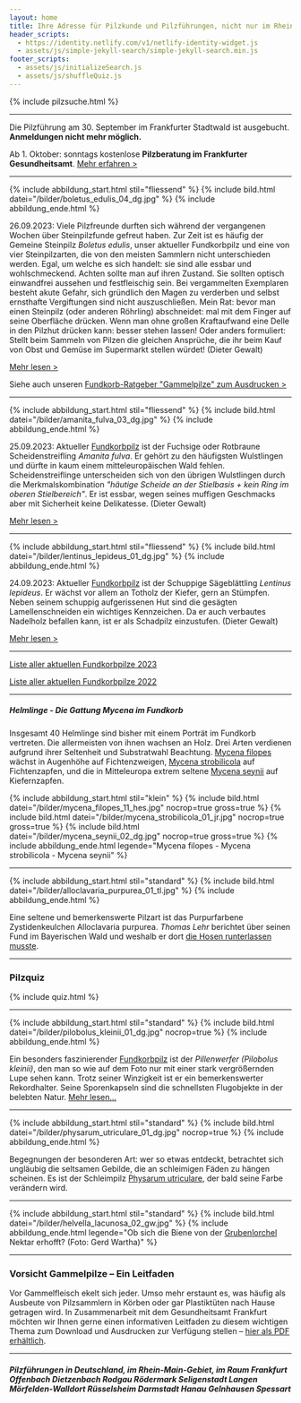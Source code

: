 ```yaml
---
layout: home
title: Ihre Adresse für Pilzkunde und Pilzführungen, nicht nur im Rhein-Main-Gebiet
header_scripts:
  - https://identity.netlify.com/v1/netlify-identity-widget.js
  - assets/js/simple-jekyll-search/simple-jekyll-search.min.js
footer_scripts:
  - assets/js/initializeSearch.js
  - assets/js/shuffleQuiz.js
---
```

{% include pilzsuche.html %}

- - -

D﻿ie Pilzführung am 30. September im Frankfurter Stadtwald ist ausgebucht. **Anmeldungen nicht mehr möglich.**

Ab 1. Oktober: sonntags kostenlose **Pilzberatung im Frankfurter Gesundheitsamt**. [Mehr erfahren >](/termine)

- - -

{% include abbildung_start.html stil="fliessend" %}
{% include bild.html datei="/bilder/boletus_edulis_04_dg.jpg" %}
{% include abbildung_ende.html %}

26.09.2023: Viele Pilzfreunde durften sich während der vergangenen Wochen über Steinpilzfunde gefreut haben. Zur Zeit ist es häufig der Gemeine Steinpilz *Boletus edulis*, unser aktueller Fundkorbpilz und eine von vier Steinpilzarten, die von den meisten Sammlern nicht unterschieden werden. Egal, um welche es sich handelt: sie sind alle essbar und wohlschmeckend. Achten sollte man auf ihren Zustand. Sie sollten optisch einwandfrei aussehen und festfleischig sein. Bei vergammelten Exemplaren besteht akute Gefahr, sich gründlich den Magen zu verderben und selbst ernsthafte Vergiftungen sind nicht auszuschließen. Mein Rat: bevor man einen Steinpilz (oder anderen Röhrling) abschneidet: mal mit dem Finger auf seine Oberfläche drücken. Wenn man ohne großen Kraftaufwand eine Delle in den Pilzhut drücken kann: besser stehen lassen! Oder anders formuliert: Stellt beim Sammeln von Pilzen die gleichen Ansprüche, die ihr beim Kauf von Obst und Gemüse im Supermarkt stellen würdet!  (Dieter Gewalt)

[Mehr lesen >](/pilze/boletus-edulis-gemeiner-steinpilz)

Siehe auch unseren [Fundkorb-Ratgeber "Gammelpilze" zum Ausdrucken >](/assets/docs/Fundkorb.de-Gammelpilze.pdf)

<div style="clear:  both"></div>

- - -

{% include abbildung_start.html stil="fliessend" %}
{% include bild.html datei="/bilder/amanita_fulva_03_dg.jpg" %}
{% include abbildung_ende.html %}

25.09.2023: Aktueller [Fundkorbpilz](AA "Glossar-") ist der Fuchsige oder Rotbraune Scheidenstreifling *Amanita fulva*. Er gehört zu den häufigsten Wulstlingen und dürfte in kaum einem mitteleuropäischen Wald fehlen. Scheidenstreiflinge unterscheiden sich von den übrigen Wulstlingen durch die Merkmalskombination *"häutige Scheide an der Stielbasis + kein Ring im oberen Stielbereich"*. Er ist essbar, wegen seines muffigen Geschmacks aber mit Sicherheit keine Delikatesse. (Dieter Gewalt)

[Mehr lesen >](/pilze/amanita-fulva-rotbrauner-fuchsiger-scheidenstreifling)

<div style="clear:  both"></div>

- - -

{% include abbildung_start.html stil="fliessend" %}
{% include bild.html datei="/bilder/lentinus_lepideus_01_dg.jpg" %}
{% include abbildung_ende.html %}

24.09.2023: Aktueller [Fundkorbpilz](AA "Glossar-") ist der Schuppige Sägeblättling *Lentinus lepideus*. Er wächst vor allem an Totholz der Kiefer, gern an Stümpfen. Neben seinem schuppig aufgerissenen Hut sind die gesägten Lamellenschneiden ein wichtiges Kennzeichen. Da er auch verbautes Nadelholz befallen kann, ist er als Schadpilz einzustufen. (Dieter Gewalt)

[Mehr lesen >](/pilze/lentinus-lepideus-schuppiger-sägeblättling)

<div style="clear:  both"></div>

- - -

[Liste aller aktuellen Fundkorbpilze 2023](/artikel/liste-aller-aktuellen-fundkorbpilze-2023.html)

[Liste aller aktuellen Fundkorbpilze 2022](/artikel/liste-aller-aktuellen-fundkorbpilze-2022.html)

- - -

##### Helmlinge - Die Gattung *Mycena* im Fundkorb

Insgesamt 40 Helmlinge sind bisher mit einem Porträt im Fundkorb vertreten. Die allermeisten von ihnen wachsen an Holz. Drei Arten verdienen aufgrund ihrer Seltenheit und Substratwahl Beachtung. [Mycena filopes](/pilze/mycena-filopes-zerbrechlicher-fadenhelmling) wächst in Augenhöhe auf Fichtenzweigen, [Mycena strobilicola](/pilze/mycena-strobilicola-fichtenzapfenhelmling) auf Fichtenzapfen, und die in Mitteleuropa extrem seltene [Mycena seynii](/pilze/mycena-seynii-mediterraner-kiefernzapfenhelmling) auf Kiefernzapfen.

{% include abbildung_start.html stil="klein" %}
{% include bild.html datei="/bilder/mycena_filopes_11_hes.jpg" nocrop=true gross=true %}
{% include bild.html datei="/bilder/mycena_strobilicola_01_jr.jpg" nocrop=true gross=true %}
{% include bild.html datei="/bilder/mycena_seynii_02_dg.jpg" nocrop=true gross=true %}
{% include abbildung_ende.html legende="Mycena filopes - Mycena strobilicola - Mycena seynii" %}

- - -

{% include abbildung_start.html stil="standard" %}
{% include bild.html datei="/bilder/alloclavaria_purpurea_01_tl.jpg" %}
{% include abbildung_ende.html %}

Eine seltene und bemerkenswerte Pilzart ist das Purpurfarbene Zystidenkeulchen Alloclavaria purpurea. *Thomas Lehr* berichtet über seinen Fund im Bayerischen Wald und weshalb er dort [die Hosen runterlassen musste](/pilze/alloclavaria-purpurea-purpurfarbenes-zystidenkeulchen).

- - -

### Pilzquiz

{% include quiz.html %}

- - -

{% include abbildung_start.html stil="standard" %}
{% include bild.html datei="/bilder/pilobolus_kleinii_01_dg.jpg" nocrop=true %}
{% include abbildung_ende.html %}

Ein besonders faszinierender [Fundkorbpilz](AA "Glossar-") ist der *Pillenwerfer (Pilobolus kleinii)*, den man so wie auf dem Foto nur mit einer stark vergrößernden Lupe sehen kann. Trotz seiner Winzigkeit ist er ein bemerkenswerter Rekordhalter. Seine Sporenkapseln sind die schnellsten Flugobjekte in der belebten Natur. [Mehr lesen...](/pilze/pilobolus-kleinii-pillenwerfer)

- - -

{% include abbildung_start.html stil="standard" %}
{% include bild.html datei="/bilder/physarum_utriculare_01_dg.jpg" nocrop=true %}
{% include abbildung_ende.html %}

Begegnungen der besonderen Art: wer so etwas entdeckt, betrachtet sich ungläubig die seltsamen Gebilde, die an schleimigen Fäden zu hängen scheinen. Es ist der Schleimpilz [Physarum utriculare](/pilze/physarum-utriculare-fadenfruchtschleimpilz), der bald seine Farbe verändern wird.

- - -

{% include abbildung_start.html stil="standard" %}
{% include bild.html datei="/bilder/helvella_lacunosa_02_gw.jpg" %}
{% include abbildung_ende.html legende="Ob sich die Biene von der <a href='/pilze/helvella-lacunosa-grubenlorchel'>Grubenlorchel</a> Nektar erhofft?  (Foto: Gerd Wartha)" %}

- - -

### Vorsicht Gammelpilze – Ein Leitfaden

Vor Gammelfleisch ekelt sich jeder. Umso mehr erstaunt es, was häufig als Ausbeute von Pilzsammlern in Körben oder gar Plastiktüten nach Hause getragen wird. In Zusammenarbeit mit dem Gesundheitsamt Frankfurt möchten wir Ihnen gerne einen informativen Leitfaden zu diesem wichtigen Thema zum Download und Ausdrucken zur Verfügung stellen – [hier als PDF erhältlich](/assets/docs/Fundkorb.de-Gammelpilze.pdf).

- - -

##### Pilzführungen in Deutschland, im Rhein-Main-Gebiet, im Raum Frankfurt Offenbach Dietzenbach Rodgau Rödermark Seligenstadt Langen Mörfelden-Walldort Rüsselsheim Darmstadt Hanau Gelnhausen Spessart